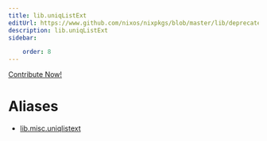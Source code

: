 ```yaml
---
title: lib.uniqListExt
editUrl: https://www.github.com/nixos/nixpkgs/blob/master/lib/deprecated.nix#L100C17
description: lib.uniqListExt
sidebar:

    order: 8
---
```


<a href="https://www.github.com/nixos/nixpkgs/blob/master/lib/deprecated.nix#L100C17">Contribute Now!</a>


# Aliases

- [lib.misc.uniqlistext](/nix-doc-comments/reference/lib/misc/lib-misc-uniqlistext)


